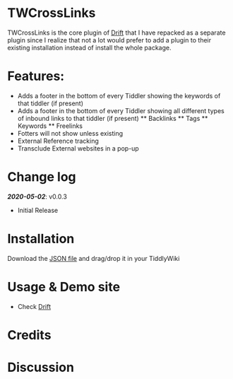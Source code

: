 # TWCrossLinks
TWCrossLinks is the core plugin of [Drift](https://akhater.github.io/drift) that I have repacked as a separate plugin since I realize that not a lot would prefer to add a plugin to their existing installation instead of install the whole package.

# Features:
* Adds a footer in the bottom of every Tiddler showing the keywords of that tiddler (if present)
* Adds a footer in the bottom of every Tiddler showing all different types of inbound links to that tiddler (if present)
** Backlinks
** Tags
** Keywords
** Freelinks
* Fotters will not show unless existing 
* External Reference tracking
* Transclude External websites in a pop-up

# Change log
***2020-05-02***: v0.0.3
* Initial Release

# Installation
Download the [JSON file](https://github.com/akhater/TiddlyWiki-EasyBookmark/blob/master/%24__ak_plugins_EasyBookmark.json) and drag/drop it in your TiddlyWiki
 
 # Usage & Demo site
 * Check [Drift](https://akhater.github.io/drift)
 
 # Credits 
 
 
 # Discussion 

 
